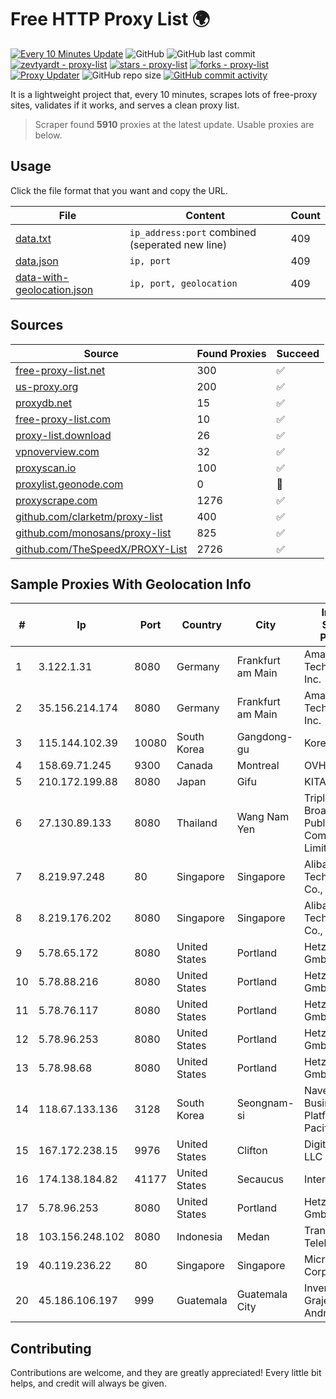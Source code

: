 
# Free HTTP Proxy List 🌍

[![Every 10 Minutes Update](https://github.com/mertguvencli/http-proxy-list/actions/workflows/main.yml/badge.svg?branch=main)](https://github.com/mertguvencli/http-proxy-list/actions/workflows/main.yml)
![GitHub](https://img.shields.io/github/license/mertguvencli/http-proxy-list)
![GitHub last commit](https://img.shields.io/github/last-commit/mertguvencli/http-proxy-list)
[![zevtyardt - proxy-list](https://img.shields.io/static/v1?label=zevtyardt&message=proxy-list&color=blue&logo=github)](https://github.com/zevtyardt/proxy-list "Go to GitHub repo")
[![stars - proxy-list](https://img.shields.io/github/stars/zevtyardt/proxy-list?style=social)](https://github.com/zevtyardt/proxy-list)
[![forks - proxy-list](https://img.shields.io/github/forks/zevtyardt/proxy-list?style=social)](https://github.com/zevtyardt/proxy-list)
[![Proxy Updater](https://github.com/zevtyardt/proxy-list/workflows/Proxy%20Updater/badge.svg)](https://github.com/zevtyardt/proxy-list/actions?query=workflow:"Proxy+Updater")
![GitHub repo size](https://img.shields.io/github/repo-size/zevtyardt/proxy-list)
[![GitHub commit activity](https://img.shields.io/github/commit-activity/m/zevtyardt/proxy-list?logo=commits)](https://github.com/zevtyardt/proxy-list/commits/main)

It is a lightweight project that, every 10 minutes, scrapes lots of free-proxy sites, validates if it works, and serves a clean proxy list.

> Scraper found **5910** proxies at the latest update. Usable proxies are below.

## Usage

Click the file format that you want and copy the URL.

|File|Content|Count|
|----|-------|-----|
|[data.txt](https://raw.githubusercontent.com/mertguvencli/http-proxy-list/main/proxy-list/data.txt)|`ip_address:port` combined (seperated new line)|409|
|[data.json](https://raw.githubusercontent.com/mertguvencli/http-proxy-list/main/proxy-list/data.json)|`ip, port`|409|
|[data-with-geolocation.json](https://raw.githubusercontent.com/mertguvencli/http-proxy-list/main/proxy-list/data-with-geolocation.json)|`ip, port, geolocation`|409|

## Sources

|Source|Found Proxies|Succeed|
|------|-------------|-------|
|[free-proxy-list.net](https://free-proxy-list.net)|300|✅|
|[us-proxy.org](https://www.us-proxy.org)|200|✅|
|[proxydb.net](http://proxydb.net)|15|✅|
|[free-proxy-list.com](https://free-proxy-list.com/?page=&port=&type%5B%5D=http&type%5B%5D=https&up_time=0&search=Search)|10|✅|
|[proxy-list.download](https://www.proxy-list.download/HTTP)|26|✅|
|[vpnoverview.com](https://vpnoverview.com/privacy/anonymous-browsing/free-proxy-servers)|32|✅|
|[proxyscan.io](https://www.proxyscan.io)|100|✅|
|[proxylist.geonode.com](https://proxylist.geonode.com/api/proxy-list?limit=300&page=1&sort_by=lastChecked&sort_type=desc&protocols=http,https)|0|🚫|
|[proxyscrape.com](https://api.proxyscrape.com/v2/?request=displayproxies&protocol=http&timeout=10000&country=all&ssl=all&anonymity=all)|1276|✅|
|[github.com/clarketm/proxy-list](https://raw.githubusercontent.com/clarketm/proxy-list/master/proxy-list-raw.txt)|400|✅|
|[github.com/monosans/proxy-list](https://raw.githubusercontent.com/monosans/proxy-list/main/proxies/http.txt)|825|✅|
|[github.com/TheSpeedX/PROXY-List](https://raw.githubusercontent.com/TheSpeedX/PROXY-List/master/http.txt)|2726|✅|


## Sample Proxies With Geolocation Info

|#|Ip|Port|Country|City|Internet Service Provider|
|-|--|----|-------|----|-------------------------|
|1|3.122.1.31|8080|Germany|Frankfurt am Main|Amazon Technologies Inc.|
|2|35.156.214.174|8080|Germany|Frankfurt am Main|Amazon Technologies Inc.|
|3|115.144.102.39|10080|South Korea|Gangdong-gu|Korea Telecom|
|4|158.69.71.245|9300|Canada|Montreal|OVH SAS|
|5|210.172.199.88|8080|Japan|Gifu|KITAGATA|
|6|27.130.89.133|8080|Thailand|Wang Nam Yen|Triple T Broadband Public Company Limited|
|7|8.219.97.248|80|Singapore|Singapore|Alibaba (US) Technology Co., Ltd.|
|8|8.219.176.202|8080|Singapore|Singapore|Alibaba (US) Technology Co., Ltd.|
|9|5.78.65.172|8080|United States|Portland|Hetzner Online GmbH|
|10|5.78.88.216|8080|United States|Portland|Hetzner Online GmbH|
|11|5.78.76.117|8080|United States|Portland|Hetzner Online GmbH|
|12|5.78.96.253|8080|United States|Portland|Hetzner Online GmbH|
|13|5.78.98.68|8080|United States|Portland|Hetzner Online GmbH|
|14|118.67.133.136|3128|South Korea|Seongnam-si|Naver Business Platform Asia Pacific Pte. Ltd.|
|15|167.172.238.15|9976|United States|Clifton|DigitalOcean, LLC|
|16|174.138.184.82|41177|United States|Secaucus|Interserver, Inc|
|17|5.78.96.253|8080|United States|Portland|Hetzner Online GmbH|
|18|103.156.248.102|8080|Indonesia|Medan|Trans Media Telekomunikasi|
|19|40.119.236.22|80|Singapore|Singapore|Microsoft Corporation|
|20|45.186.106.197|999|Guatemala|Guatemala City|Inversiones Grajeda Andrade S.A|



## Contributing

Contributions are welcome, and they are greatly appreciated! Every
little bit helps, and credit will always be given.

